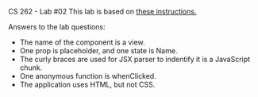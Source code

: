 CS 262 - Lab #02
This lab is based on [these instructions.](https://cs.calvin.edu/courses/cs/262/kvlinden/02management/lab.html)

Answers to the lab questions:
* The name of the component is a view.
* One prop is placeholder, and one state is Name.
* The curly braces are used for JSX parser to indentify it is a JavaScript chunk.
* One anonymous function is whenClicked.
* The application uses HTML, but not CSS.